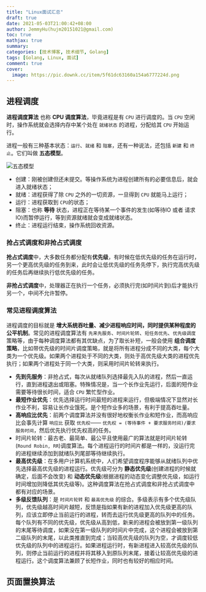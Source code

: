 ```yaml
---
title: "Linux面试汇总"
draft: true
date: 2021-05-03T21:00:42+08:00
author: JemmyHu(hujm20151021@gmail.com)
toc: true
mathjax: true
summary:
categories: [技术博客, 技术细节, Golang]
tags: [Golang, Linux, 面试]
comment: true
cover:
  image: https://pic.downk.cc/item/5f61dc63160a154a6777224d.png
---
```



## 进程调度

**进程调度算法** 也称 **CPU 调度算法**，毕竟进程是有 `CPU` 进行调度的。当 `CPU` 空闲时，操作系统就会选择内存中某个处在 `就绪状态` 的进程，分配给其 `CPU` 开始运行。

进程一般有三种基本状态：`运行`、`就绪` 和 `阻塞`，还有一种说法，还包括 `新建` 和 `终止`。它们叫做 **五态模型**。

![五态模型](https://image.hujm.net/%E8%BF%9B%E7%A8%8B%E4%BA%94%E6%80%81%E5%9B%BE.png)

- 创建：刚被创建但还未提交。等操作系统为进程创建所有的必要信息后，就会进入就绪状态；
- 就绪：进程获得了除 `CPU` 之外的一切资源，一旦得到 `CPU` 就能马上运行；
- 运行：进程获取到 `CPU`的状态；
- 阻塞：也称 **等待** 状态，进程正在等待某一个事件的发生(如等待IO 或者 请求IO)而暂停运行，等到资源就绪就会变成就绪状态。
- 终止：进程运行结束，操作系统回收资源。

### 抢占式调度和非抢占式调度

**抢占式调度**中，大多数任务都分配有**优先级**，有时候在低优先级的任务在运行时，另一个更高优先级的任务到来，此时会让低优先级的任务先停下，执行完高优先级的任务后再继续执行低优先级的任务。

**非抢占式调度**中，处理器正在执行一个任务，必须执行完(如时间片到)后才能执行另一个，中间不允许暂停。

### 常见进程调度算法

进程调度的目标就是 **增大系统吞吐量、减少进程响应时间，同时提供某种程度的公平机制**。常见的进程调度算法有 `先来先服务`、`时间片轮转`、`短任务优先`、`优先级调度`策略等，由于每种调度算法都有其优缺点，为了取长补短，一般会使用 **组合调度策略**，比如带优先级的时间片调度策略，就是将所有进程分成不同的大类，每个大类为一个优先级。如果两个进程处于不同的大类，则处于高优先级大类的进程优先执行；如果两个进程处于同一个大类，则采用时间片轮转来执行。

- **先到先服务**：非抢占式，每次从就绪队列选择最先入队的进程，然后一直运行，直到进程退出或阻塞。特殊情况是，当一个长作业先运行，后面的短作业需要等待很长时间，适合 `CPU` 繁忙型作业。
- **最短作业优先**：优先选择运行时间最短的进程来运行，但极端情况下显然对长作业不利，容易让长作业饿死。是个短作业多的场景，有利于提高吞吐量。
- **高响应比优先**：前两个调度算法并没有很好地权衡长作业和短作业，而高响应比会事先计算 `响应比` 获取 `优先权`—— `优先权 = (等待事件 + 要求服务时间)/要求服务时间`，然后优先执行优先权高的任务。
- 时间片轮转：最古老、最简单、最公平且使用最广的算法就是时间片轮转(`Round Robin, RR`)调度算法。每个进程运行的时间片都是一样的，没运行完的进程继续添加到就绪队列尾部等待继续执行。
- **最高优先级**：在多用户计算机系统中，人们希望调度程序能够从就绪队列中优先选择最高优先级的进程运行。优先级可分为 **静态优先级**(创建进程的时候就确定，后面不会改变) 和 **动态优先级**(根据进程的动态变化调整优先级，如运行时间增加则降低其优先级等)。这种调度算法在抢占式调度和非抢占式调度中都有对应的场景。
- **多级反馈队列**：是 `时间片轮转` 和 `最高优先级` 的综合。多级表示有多个优先级队列，优先级越高时间片越短，反馈是指如果有新的进程加入优先级更高的队列，应该立即停止当前运行的进程，转而去运行优先级更高的队列中的任务。每个队列有不同的优先级，优先级从高到低，新来的进程会被放到第一级队列的末尾等待调度，如果没在第一级队列的时间片中完成，这个进程会被放到第二级队列的末尾，以此类推直到完成；当较高优先级的队列为空，才调度较低优先级的队列中的进程运行。如果进程运行时，有新进程进入较高优先级的队列，则停止当前运行的进程并将其移入到原队列末尾，接着让较高优先级的进程运行。这个调度算法兼顾了长短作业，同时也有较好的相应时间。

## 页面置换算法
